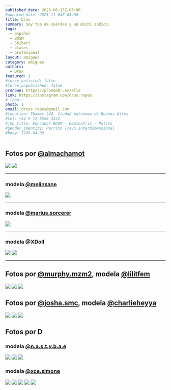 ```yaml
---
published_date: 2023-06-15Z-03:00
#updated_date: 2023-11-04Z-03:00
title: Drux
summary: Soy top de cuerdas y un michi sadico.
tags:
  - español
  - BDSM
  - Shibari
  - clases
  - profesional
layout: amigues
category: amigues
authors:
  - Drux
featured: 1
#force_unlisted: false
#force_unpublished: false
pronoun: https://pronombr.es/ella
link: https://instagram.com/drux.ropes
# logo:
photo: 1
email: druxs.ropes@gmail.com
#location: Thames 240, Ciudad Autónoma de Buenos Aires
#tel: +54 9 11 5555 3333
#job_title: Educador BDSM - Dominatrix - Putito
#gender_identity: Perrito Travo Interdimensional
#bday: 1996-04-09
---
```

<script>
  import foto1 from './media/Drux/2.webp';
  import foto2 from './media/Drux/3.webp';
  import foto3 from './media/Drux/4.webp';
  import foto4 from './media/Drux/5.webp';
  import foto5 from './media/Drux/6.webp';
  import foto6 from './media/Drux/7.webp';
  import foto7 from './media/Drux/8.webp';
  import foto8 from './media/Drux/9.webp';
  import foto9 from './media/Drux/10.webp';
  import foto10 from './media/Drux/11.webp';
  import foto11 from './media/Drux/12.webp';
  import foto12 from './media/Drux/13.webp';
  import foto13 from './media/Drux/14.webp';
  import foto14 from './media/Drux/15.webp';
  import foto15 from './media/Drux/16.webp';
  import foto16 from './media/Drux/17.webp';
  import foto17 from './media/Drux/18.webp';
  import foto18 from './media/Drux/19.webp';
  import foto19 from './media/Drux/20.webp';
  import foto20 from './media/Drux/21.webp';

</script>

## Fotos por [\@almachamot](https://instagram.com/almachamot)

<img src={foto6} />

<img src={foto2} />

---
### modela [\@melinsane](https://instagram.com/melinsane)

<img src={foto1} />

---

### modela [\@marius.sorcerer](https://instagram.com/marius.sorcerer)

<img src={foto4} />

---

### modela @XDoll

<!-- <div class="col-2"> -->
<img src={foto3} />

<img src={foto5} />
<!-- </div> -->

---


## Fotos por [\@murphy.mzm2](https://instagram.com/murphy.mzm2), modela [\@lilitfem](https://instagram.com/lilitfem)

<!-- <div class="col-2"> -->
<img src={foto7} />
<img src={foto9} />
<!-- </div> -->

<img src={foto8} />

## Fotos por [\@josha.smc](https://instagram.com/josha.smc), modela [\@charlieheyya](https://instagram.com/charlieheyya)

<img src={foto10} />

<img src={foto11} />

<img src={foto12} />

## Fotos por D


### modela [\@n.a.s.t.y.b.a.e](https://instagram.com/n.a.s.t.y.b.a.e)

<img src={foto13} />

<img src={foto14} />

<img src={foto15} />

### modela [\@xce.simone](https://instagram.com/xce.simone)

<img src={foto16} />

<img src={foto17} />

<img src={foto18} />

<img src={foto19} />

<img src={foto20} />

